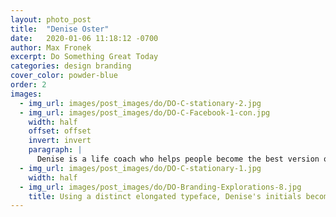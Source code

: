 ```yaml
---
layout: photo_post
title:  "Denise Oster"
date:   2020-01-06 11:18:12 -0700
author: Max Fronek
excerpt: Do Something Great Today
categories: design branding
cover_color: powder-blue
order: 2
images:
  - img_url: images/post_images/do/DO-C-stationary-2.jpg
  - img_url: images/post_images/do/DO-C-Facebook-1-con.jpg
    width: half
    offset: offset
    invert: invert
    paragraph: |
      Denise is a life coach who helps people become the best version of themselves. Her coaching is based around taking control of your own life and creating clear, acheivable goals to create a positive feedback loop. This naturally led me to the idea's centerpiece - her initials.  By encouraging her clients to DO, Denise was making her message loud and clear.
  - img_url: images/post_images/do/DO-C-stationary-1.jpg
    width: half        
  - img_url: images/post_images/do/DO-Branding-Explorations-8.jpg
    title: Using a distinct elongated typeface, Denise's initials become the focal point of the campaign and further reinforce her message of activity and accomplishment
---
```



